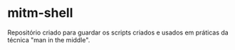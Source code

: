 # mitm-shell
Repositório criado para guardar os scripts criados e usados em práticas da técnica "man in the middle".
